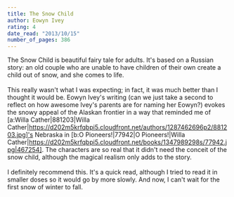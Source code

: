 ```yaml
---
title: The Snow Child
author: Eowyn Ivey
rating: 4
date_read: "2013/10/15"
number_of_pages: 386
---
```


The Snow Child is beautiful fairy tale for adults. It's based on a Russian story: an old couple who are unable to have children of their own create a child out of snow, and she comes to life.<br/><br/>This really wasn't what I was expecting; in fact, it was much better than I thought it would be. Eowyn Ivey's writing (can we just take a second to reflect on how awesome Ivey's parents are for naming her Eowyn?) evokes the snowy appeal of the Alaskan frontier in a way that reminded me of [a:Willa Cather|881203|Willa Cather|https://d202m5krfqbpi5.cloudfront.net/authors/1287462696p2/881203.jpg]'s Nebraska in [b:O Pioneers!|77942|O Pioneers!|Willa Cather|https://d202m5krfqbpi5.cloudfront.net/books/1347989298s/77942.jpg|467254]. The characters are so real that it didn't need the conceit of the snow child, although the magical realism only adds to the story.<br/><br/>I definitely recommend this. It's a quick read, although I tried to read it in smaller doses so it would go by more slowly. And now, I can't wait for the first snow of winter to fall.